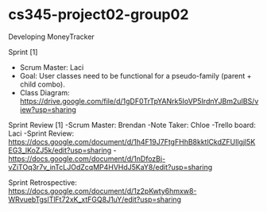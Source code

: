 # cs345-project02-group02
Developing MoneyTracker

Sprint [1] 
- Scrum Master: Laci
- Goal: User classes need to be functional for a pseudo-family (parent + child combo).
- Class Diagram: https://drive.google.com/file/d/1gDF0TrTpYANrk5IoVP5IrdnYJBm2uIBS/view?usp=sharing

Sprint Review [1]
-Scrum Master: Brendan
-Note Taker: Chloe 
-Trello board: Laci
-Sprint Review: https://docs.google.com/document/d/1h4F19J7FtgFHhB8kktlCkdZFUIlgjl5KEG3_lKoZJ5k/edit?usp=sharing
-https://docs.google.com/document/d/1nDfozBj-vZiTOq3r7v_inTcLJOdZcqMP4HVHdJ5KaY8/edit?usp=sharing

Sprint Retrospective: https://docs.google.com/document/d/1z2pKwty6hmxw8-WRvuebTgslTlFt72xK_xtFGQ8J1uY/edit?usp=sharing
